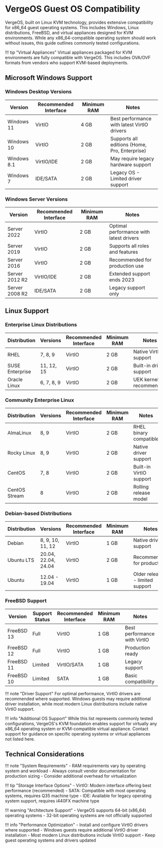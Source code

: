 # VergeOS Guest OS Compatibility

VergeOS, built on Linux KVM technology, provides extensive compatibility for x86_64 guest operating systems. This includes Windows, Linux distributions, FreeBSD, and virtual appliances designed for KVM environments. While any x86_64-compatible operating system should work without issues, this guide outlines commonly tested configurations.

!!! tip "Virtual Appliances"
    Virtual appliances packaged for KVM environments are fully compatible with VergeOS. This includes OVA/OVF formats from vendors who support KVM-based deployments.

## Microsoft Windows Support

### Windows Desktop Versions

| Version | Recommended Interface | Minimum RAM | Notes |
|---------|---------------------|-------------|--------|
| Windows 11 | VirtIO | 4 GB | Best performance with latest VirtIO drivers |
| Windows 10 | VirtIO | 2 GB | Supports all editions (Home, Pro, Enterprise) |
| Windows 8.1 | VirtIO/IDE | 2 GB | May require legacy hardware support |
| Windows 7 | IDE/SATA | 2 GB | Legacy OS - Limited driver support |

### Windows Server Versions

| Version | Recommended Interface | Minimum RAM | Notes |
|---------|---------------------|-------------|--------|
| Server 2022 | VirtIO | 2 GB | Optimal performance with latest drivers |
| Server 2019 | VirtIO | 2 GB | Supports all roles and features |
| Server 2016 | VirtIO | 2 GB | Recommended for production use |
| Server 2012 R2 | VirtIO/IDE | 2 GB | Extended support ends 2023 |
| Server 2008 R2 | IDE/SATA | 2 GB | Legacy support only |

## Linux Support

### Enterprise Linux Distributions

| Distribution | Versions | Recommended Interface | Minimum RAM | Notes |
|-------------|----------|---------------------|-------------|--------|
| RHEL | 7, 8, 9 | VirtIO | 2 GB | Native VirtIO support |
| SUSE Enterprise | 11, 12, 15 | VirtIO | 2 GB | Built-in driver support |
| Oracle Linux | 6, 7, 8, 9 | VirtIO | 2 GB | UEK kernel recommended |

### Community Enterprise Linux

| Distribution | Versions | Recommended Interface | Minimum RAM | Notes |
|-------------|----------|---------------------|-------------|--------|
| AlmaLinux | 8, 9 | VirtIO | 2 GB | RHEL binary compatible |
| Rocky Linux | 8, 9 | VirtIO | 2 GB | Native driver support |
| CentOS | 7, 8 | VirtIO | 2 GB | Built-in VirtIO support |
| CentOS Stream | 8 | VirtIO | 2 GB | Rolling release model |

### Debian-based Distributions

| Distribution | Versions | Recommended Interface | Minimum RAM | Notes |
|-------------|----------|---------------------|-------------|--------|
| Debian | 8, 9, 10, 11, 12 | VirtIO | 1 GB | Native driver support |
| Ubuntu LTS | 20.04, 22.04, 24.04 | VirtIO | 2 GB | Recommended for production |
| Ubuntu | 12.04 - 19.04 | VirtIO | 1 GB | Older releases - limited support |

### FreeBSD Support

| Version | Support Status | Recommended Interface | Minimum RAM | Notes |
|---------|---------------|---------------------|-------------|--------|
| FreeBSD 13 | Full | VirtIO | 1 GB | Best performance with VirtIO |
| FreeBSD 12 | Full | VirtIO | 1 GB | Production ready |
| FreeBSD 11 | Limited | VirtIO/SATA | 1 GB | Legacy support |
| FreeBSD 10 | Limited | SATA | 1 GB | Basic compatibility |

!!! note "Driver Support"
    For optimal performance, VirtIO drivers are recommended where supported. Windows guests may require additional driver installation, while most modern Linux distributions include native VirtIO support.

!!! info "Additional OS Support"
    While this list represents commonly tested configurations, VergeOS's KVM foundation enables support for virtually any x86_64 operating system or KVM-compatible virtual appliance. Contact support for guidance on specific operating systems or virtual appliances not listed here.

## Technical Considerations

!!! note "System Requirements"
    - RAM requirements vary by operating system and workload
    - Always consult vendor documentation for production sizing
    - Consider additional overhead for virtualization

!!! tip "Storage Interface Options"
    - VirtIO: Modern interface offering best performance (recommended)
    - SATA: Compatible with most operating systems, requires Q35 machine type
    - IDE: Available for legacy operating system support, requires i440FX machine type

!!! warning "Architecture Support"
    - VergeOS supports 64-bit (x86_64) operating systems
    - 32-bit operating systems are not officially supported

!!! info "Performance Optimization"
    - Install and configure VirtIO drivers where supported
    - Windows guests require additional VirtIO driver installation
    - Most modern Linux distributions include VirtIO support
    - Keep guest operating systems and drivers updated
